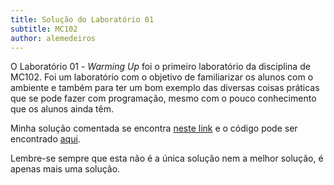 ```yaml
---
title: Solução do Laboratório 01
subtitle: MC102
author: alemedeiros
---
```


O Laboratório 01 - _Warming Up_ foi o primeiro laboratório da disciplina de
MC102. Foi um laboratório com o objetivo de familiarizar os alunos com o
ambiente e também para ter um bom exemplo das diversas coisas práticas que se
pode fazer com programação, mesmo com o pouco conhecimento que os alunos ainda
têm.

Minha solução comentada se encontra [neste
link](/files/ta/2014s1-mc102/lab01/lab01.pdf) e o código pode ser encontrado
[aqui](/files/ta/2014s1-mc102/lab01/media.c).

Lembre-se sempre que esta não é a única solução nem a melhor solução, é apenas
mais uma solução.
